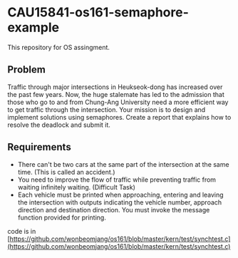 # CAU15841-os161-semaphore-example

This repository for OS assingment.

## Problem
Traffic through major intersections in Heukseok-dong has increased over the past few years. 
Now, the huge stalemate has led to the admission that those who go to and from Chung-Ang University need a more efficient way to get traffic through the intersection. 
Your mission is to design and implement solutions using semaphores.
Create a report that explains how to resolve the deadlock and submit it.

## Requirements
- There can't be two cars at the same part of the intersection at the same time. (This is called an accident.)
- You need to improve the flow of traffic while preventing traffic from waiting infinitely waiting. (Difficult Task)
- Each vehicle must be printed when approaching, entering and leaving the intersection with outputs indicating the vehicle number, approach direction and destination direction. You must invoke the message function provided for printing.

code is in [https://github.com/wonbeomjang/os161/blob/master/kern/test/synchtest.c](https://github.com/wonbeomjang/os161/blob/master/kern/test/synchtest.c)
